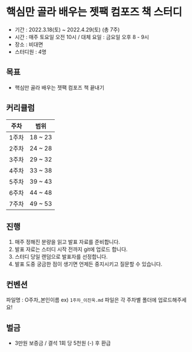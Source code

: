 # 핵심만 골라 배우는 젯팩 컴포즈 책 스터디
- 기간 : 2022.3.18(토) ~ 2022.4.29(토) (총 7주)
- 시간 : 매주 토요일 오전 10시 / 대체 요일 : 금요일 오후 8 - 9시
- 장소 : 비대면
- 스터디원 : 4명

## 목표
- 핵심만 골라 배우는 젯팩 컴포즈 책 끝내기

## 커리큘럼
| 주차 | 범위 |
| --- | --- |
| 1주차 | 18 ~ 23 |
| 2주차 | 24 ~ 28 |  
| 3주차 | 29 ~ 32 |
| 4주차 | 33 ~ 38 | 
| 5주차 | 39 ~ 43 |
| 6주차 | 44 ~ 48 |
| 7주차 | 49 ~ 53 |   

## 진행
1. 매주 정해진 분량을 읽고 발표 자료를 준비합니다.
2. 발표 자료는 스터디 시작 전까지 git에 업로드 합니다. 
3. 스터디 당일 랜덤으로 발표자를 선정합니다.
4. 발표 도중 궁금한 점이 생기면 언제든 중지시키고 질문할 수 있습니다.


## 컨벤션
파일명 : O주차_본인이름 ex) `1주차_이진욱.md`
파일은 각 주차별 폴더에 업로드해주세요!

## 벌금
- 3만원 보증금 / 결석 1회 당 5천원 (-) 후 환급
